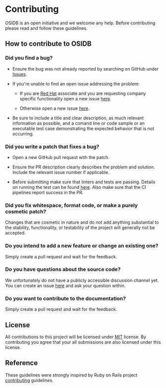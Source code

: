 # Contributing
OSIDB is an open initiative and we welcome any help.
Before contributing please read and follow these guidelines.

## How to contribute to OSIDB

### Did you find a bug?

* Ensure the bug was not already reported by searching on GitHub under
  [Issues](https://github.com/RedHatProductSecurity/osidb/issues).

* If you're unable to find an open issue addressing the problem:

  * If you are [Red Hat](https://www.redhat.com/) associate and you are requesting company specific
    functionality open a new issue
    [here](https://issues.redhat.com/secure/CreateIssueDetails!init.jspa?pid=12332734&issuetype=1).

  * Otherwise open a new issue [here](https://github.com/RedHatProductSecurity/osidb/issues/new).

* Be sure to include a title and clear description, as much relevant information as possible,
  and a comand line or code sample or an executable test case demonstrating the
  expected behavior that is not occurring.

### Did you write a patch that fixes a bug?

* Open a new GitHub pull request with the patch.

* Ensure the PR description clearly describes the problem and solution.
  Include the relevant issue number if applicable.

* Before submitting make sure that linters and tests are passing.
  Details on running the test can be found [here](DEVELOP.md#run-tests).
  Also make sure that the CI pipelines report success in the PR.

### Did you fix whitespace, format code, or make a purely cosmetic patch?

Changes that are cosmetic in nature and do not add anything substantial to the stability,
functionality, or testability of the project will generally not be accepted.

### Do you intend to add a new feature or change an existing one?

Simply create a pull request and wait for the feedback.

### Do you have questions about the source code?

We unfortunately do not have a publicly accessible discussion channel yet.
You can create an issue [here](https://github.com/RedHatProductSecurity/osidb/issues/new)
and ask your question within.

### Do you want to contribute to the documentation?

Simply create a pull request and wait for the feedback.

## License
All contributions to this project will be licensed under [MIT](../../LICENSE) license.
By contributing you agree that your all submissions are also licensed under this license.

## Reference

These guidelines were strongly inspired by Ruby on Rails project
[contributing](https://github.com/rails/rails/blob/main/CONTRIBUTING.md) guidelines.
